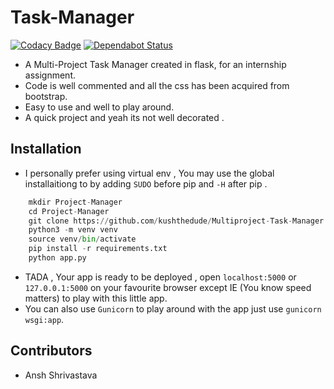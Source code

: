 # Task-Manager

[![Codacy Badge](https://api.codacy.com/project/badge/Grade/1ac554483fac462797ffa5a8b9adf2fa?style=flat-square)](https://app.codacy.com/app/kushthedude/Task-Manager?utm_source=github.com&utm_medium=referral&utm_content=kushthedude/Task-Manager&utm_campaign=Badge_Grade_Dashboard)
[![Dependabot Status](https://api.dependabot.com/badges/status?host=github&repo=kushthedude/Task-Manager)](https://dependabot.com)

- A Multi-Project Task Manager created in flask, for an internship assignment.
- Code is well commented and all the css has been acquired from bootstrap.
- Easy to use and well to play around.
- A quick project and yeah its not well decorated .


## Installation
- I personally prefer using virtual env , You may use the global installaitiong to by adding `SUDO` before pip and `-H` after pip .
```py
    mkdir Project-Manager
    cd Project-Manager
    git clone https://github.com/kushthedude/Multiproject-Task-Manager.git
    python3 -m venv venv
    source venv/bin/activate
    pip install -r requirements.txt
    python app.py
```

- TADA , Your app is ready to be deployed , open `localhost:5000` or `127.0.0.1:5000` on your favourite browser except IE (You know speed matters) to play with this little app.
- You can also use `Gunicorn` to play around with the app just use `gunicorn wsgi:app`.


## Contributors
- Ansh Shrivastava


